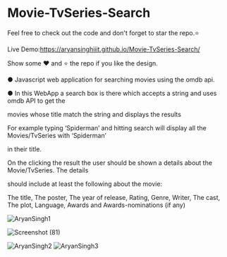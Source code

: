 # Movie-TvSeries-Search


Feel free to check out the code and don't forget to star the repo.⭐

Live Demo:https://aryansinghiiit.github.io/Movie-TvSeries-Search/

Show some ❤️ and ⭐ the repo if you like the design.


● Javascript web application for searching movies using the omdb api.

● In this WebApp a search box is there which accepts a string and uses omdb API to get the

movies whose title match the string and displays the results

For example typing ‘Spiderman’ and hitting search will display all the Movies/TvSeries with ‘Spiderman’

in their title.

On the clicking the result the user should be shown a details about the Movie/TvSeries. The details

should include at least the following about the movie:

The title, The poster, The year of release, Rating, Genre, Writer, The cast, The plot, Language, Awards and Awards-nominations (if any)

![AryanSingh1](https://user-images.githubusercontent.com/96579866/147846961-b8b80f13-07fd-4903-a1ec-968af9876c88.png)


![Screenshot (81)](https://user-images.githubusercontent.com/96579866/148729531-4690d162-7f46-41a9-bc63-9fde27922c76.png)

![AryanSingh2](https://user-images.githubusercontent.com/96579866/147846962-6834b483-eddc-4238-b6e2-96e6382dd912.png)
![AryanSingh3](https://user-images.githubusercontent.com/96579866/147847000-930c279c-5e8c-45ee-b649-ee388c7a725b.png)
